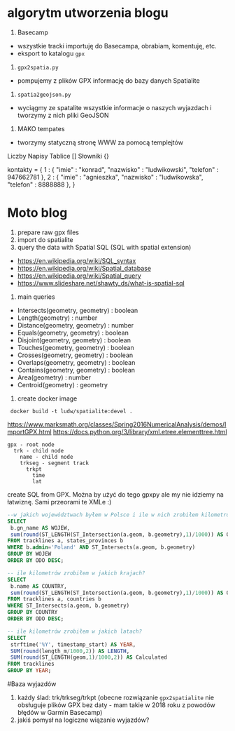 # algorytm utworzenia blogu
1. Basecamp
  * wszystkie tracki importuję do Basecampa, obrabiam, komentuję, etc.
  * eksport to katalogu ```gpx```
1. ```gpx2spatia.py```
  * pompujemy z plików GPX informację do bazy danych Spatialite
1. ```spatia2geojson.py```
  * wyciągmy ze spatalite wszystkie informacje o naszych wyjazdach i tworzymy z nich pliki GeoJSON
1. MAKO tempates
  * tworzymy statyczną stronę WWW za pomocą templejtów


Liczby
Napisy
Tablice []
Słowniki {}


kontakty = {
  1 : {
      "imie" : "konrad",
      "nazwisko" : "ludwikowski",
      "telefon" : 947662781
  },
  2 : {
      "imie" : "agnieszka",
      "nazwisko" : "ludwikowska",
      "telefon" : 8888888
  },
}




# Moto blog

1. prepare raw gpx files
1. import do spatialite
1. query the data with Spatial SQL (SQL with spatial extension)
 * https://en.wikipedia.org/wiki/SQL_syntax
 * https://en.wikipedia.org/wiki/Spatial_database
 * https://en.wikipedia.org/wiki/Spatial_query
 * https://www.slideshare.net/shawty_ds/what-is-spatial-sql
1. main queries
 * Intersects(geometry, geometry) : boolean
 * Length(geometry) : number
 * Distance(geometry, geometry) : number
 * Equals(geometry, geometry) : boolean
 * Disjoint(geometry, geometry) : boolean
 * Touches(geometry, geometry) : boolean
 * Crosses(geometry, geometry) : boolean
 * Overlaps(geometry, geometry) : boolean
 * Contains(geometry, geometry) : boolean
 * Area(geometry) : number
 * Centroid(geometry) : geometry
1. create docker image
```
 docker build -t ludw/spatialite:devel .
```

https://www.marksmath.org/classes/Spring2016NumericalAnalysis/demos/ImportGPX.html
https://docs.python.org/3/library/xml.etree.elementtree.html


```
gpx - root node
  trk - child node
    name - child node
    trkseg - segment track
      trkpt
        time
        lat
```

 create SQL from GPX. Można by użyć do tego gpxpy ale my nie idziemy na łatwiznę. Sami przeorami te XMLe :)

```sql
--w jakich województwach byłem w Polsce i ile w nich zrobiłem kilometrów
SELECT
 b.gn_name AS WOJEW,
 sum(round(ST_LENGTH(ST_Intersection(a.geom, b.geometry),1)/1000)) AS ODO
FROM tracklines a, states_provinces b
WHERE b.admin='Poland' AND ST_Intersects(a.geom, b.geometry)
GROUP BY WOJEW
ORDER BY ODO DESC;

-- ile kilometrów zrobiłem w jakich krajach?
SELECT
 b.name AS COUNTRY,
 sum(round(ST_LENGTH(ST_Intersection(a.geom, b.geometry),1)/1000)) AS ODO
FROM tracklines a, countries b
WHERE ST_Intersects(a.geom, b.geometry)
GROUP BY COUNTRY
ORDER BY ODO DESC;

-- ile kilometrów zrobiłem w jakich latach?
SELECT
 strftime('%Y', timestamp_start) AS YEAR,
 SUM(round(length_m/1000,2)) AS LENGTH,
 SUM(round(ST_LENGTH(geom,1)/1000,2)) AS Calculated
FROM tracklines
GROUP BY YEAR;
```

#Baza wyjazdów

1. każdy ślad: trk/trkseg/trkpt (obecne rozwiązanie `gpx2spatialite` nie obsługuje plików GPX bez daty - mam takie w 2018 roku z powodów błędów w Garmin Basecamp)
1. jakiś pomysł na logiczne wiązanie wyjazdów?
